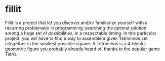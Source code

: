 # fillit
Fillit is a project that let you discover and/or familiarize yourself with a recurring
problematic in programming: searching the optimal solution among a huge set of possibilities, in a respectable timing. In this particular project, you will have to find a way to
assemble a given Tetriminos set altogether in the smallest possible square.
A Tetriminos is a 4-blocks geometric figure you probably already heard of, thanks to
the popular game Tetris.
